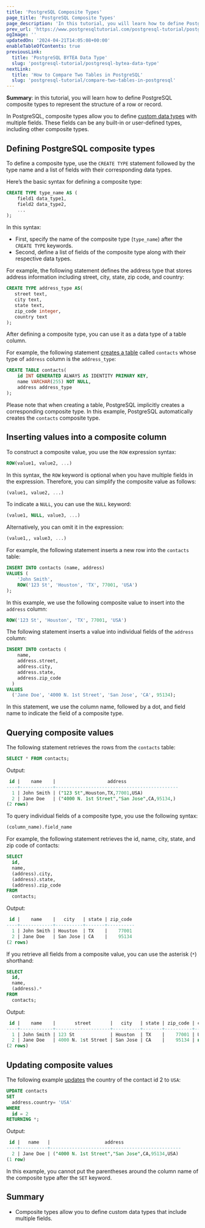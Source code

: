 ```yaml
---
title: 'PostgreSQL Composite Types'
page_title: 'PostgreSQL Composite Types'
page_description: 'In this tutorial, you will learn how to define PostgreSQL composite types to represent the structure of a row or record.'
prev_url: 'https://www.postgresqltutorial.com/postgresql-tutorial/postgresql-composite-types/'
ogImage: ''
updatedOn: '2024-04-21T14:05:08+00:00'
enableTableOfContents: true
previousLink:
  title: 'PostgreSQL BYTEA Data Type'
  slug: 'postgresql-tutorial/postgresql-bytea-data-type'
nextLink:
  title: 'How to Compare Two Tables in PostgreSQL'
  slug: 'postgresql-tutorial/compare-two-tables-in-postgresql'
---
```


**Summary**: in this tutorial, you will learn how to define PostgreSQL composite types to represent the structure of a row or record.

In PostgreSQL, composite types allow you to define [custom data types](postgresql-user-defined-data-types) with multiple fields. These fields can be any built\-in or user\-defined types, including other composite types.

## Defining PostgreSQL composite types

To define a composite type, use the `CREATE TYPE` statement followed by the type name and a list of fields with their corresponding data types.

Here’s the basic syntax for defining a composite type:

```sql
CREATE TYPE type_name AS (
    field1 data_type1,
    field2 data_type2,
    ...
);
```

In this syntax:

- First, specify the name of the composite type (`type_name`) after the `CREATE TYPE` keywords.
- Second, define a list of fields of the composite type along with their respective data types.

For example, the following statement defines the address type that stores address information including street, city, state, zip code, and country:

```sql
CREATE TYPE address_type AS(
   street text,
   city text,
   state text,
   zip_code integer,
   country text
);
```

After defining a composite type, you can use it as a data type of a table column.

For example, the following statement [creates a table](postgresql-create-table) called `contacts` whose type of `address` column is the `address_type`:

```sql
CREATE TABLE contacts(
    id INT GENERATED ALWAYS AS IDENTITY PRIMARY KEY,
    name VARCHAR(255) NOT NULL,
    address address_type
);
```

Please note that when creating a table, PostgreSQL implicitly creates a corresponding composite type. In this example, PostgreSQL automatically creates the `contacts` composite type.

## Inserting values into a composite column

To construct a composite value, you use the `ROW` expression syntax:

```sql
ROW(value1, value2, ...)
```

In this syntax, the `ROW` keyword is optional when you have multiple fields in the expression. Therefore, you can simplify the composite value as follows:

```sql
(value1, value2, ...)
```

To indicate a `NULL`, you can use the `NULL` keyword:

```sql
(value1, NULL, value3, ...)
```

Alternatively, you can omit it in the expression:

```sql
(value1,, value3, ...)
```

For example, the following statement inserts a new row into the `contacts` table:

```sql
INSERT INTO contacts (name, address)
VALUES (
    'John Smith',
    ROW('123 St', 'Houston', 'TX', 77001, 'USA')
);
```

In this example, we use the following composite value to insert into the `address` column:

```sql
ROW('123 St', 'Houston', 'TX', 77001, 'USA')
```

The following statement inserts a value into individual fields of the `address` column:

```sql
INSERT INTO contacts (
    name,
    address.street,
    address.city,
    address.state,
    address.zip_code
  )
VALUES
  ('Jane Doe', '4000 N. 1st Street', 'San Jose', 'CA', 95134);
```

In this statement, we use the column name, followed by a dot, and field name to indicate the field of a composite type.

## Querying composite values

The following statement retrieves the rows from the `contacts` table:

```sql
SELECT * FROM contacts;
```

Output:

```sql
 id |    name    |                   address
----+------------+---------------------------------------------
  1 | John Smith | ("123 St",Houston,TX,77001,USA)
  2 | Jane Doe   | ("4000 N. 1st Street","San Jose",CA,95134,)
(2 rows)
```

To query individual fields of a composite type, you use the following syntax:

```sql
(column_name).field_name
```

For example, the following statement retrieves the id, name, city, state, and zip code of contacts:

```sql
SELECT
  id,
  name,
  (address).city,
  (address).state,
  (address).zip_code
FROM
  contacts;
```

Output:

```sql
 id |    name    |   city   | state | zip_code
----+------------+----------+-------+----------
  1 | John Smith | Houston  | TX    |    77001
  2 | Jane Doe   | San Jose | CA    |    95134
(2 rows)
```

If you retrieve all fields from a composite value, you can use the asterisk (`*`) shorthand:

```sql
SELECT
  id,
  name,
  (address).*
FROM
  contacts;
```

Output:

```sql
 id |    name    |       street       |   city   | state | zip_code | country
----+------------+--------------------+----------+-------+----------+---------
  1 | John Smith | 123 St             | Houston  | TX    |    77001 | USA
  2 | Jane Doe   | 4000 N. 1st Street | San Jose | CA    |    95134 | null
(2 rows)
```

## Updating composite values

The following example [updates](postgresql-update) the country of the contact id 2 to `USA`:

```sql
UPDATE contacts
SET
  address.country= 'USA'
WHERE
  id = 2
RETURNING *;
```

Output:

```sql
 id |   name   |                    address
----+----------+------------------------------------------------
  2 | Jane Doe | ("4000 N. 1st Street","San Jose",CA,95134,USA)
(1 row)
```

In this example, you cannot put the parentheses around the column name of the composite type after the `SET` keyword.

## Summary

- Composite types allow you to define custom data types that include multiple fields.
